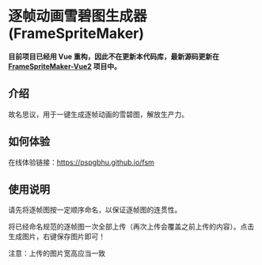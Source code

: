 # 逐帧动画雪碧图生成器 (FrameSpriteMaker)
 
**目前项目已经用 Vue 重构，因此不在更新本代码库，最新源码更新在 [FrameSpriteMaker-Vue2](https://github.com/pspgbhu/FrameSpriteMaker-Vue2) 项目中。**

## 介绍

故名思议，用于一键生成逐帧动画的雪碧图，解放生产力。

## 如何体验
在线体验链接：https://pspgbhu.github.io/fsm


## 使用说明
请先将逐帧图按一定顺序命名，以保证逐帧图的连贯性。

将已经命名规范的逐帧图一次全部上传（再次上传会覆盖之前上传的内容）。点击生成图片，右键保存图片即可！

注意：上传的图片宽高应当一致
